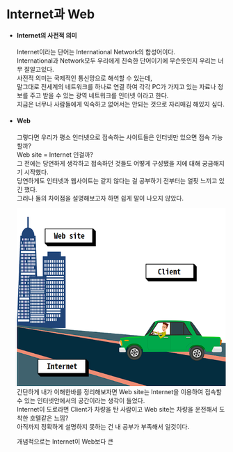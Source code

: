 # Internet과 Web
  
 * #### Internet의 사전적 의미

    Internet이라는 단어는 International Network의 합성어이다.  
    International과 Network모두 우리에게 친숙한 단어이기에 무슨뜻인지 우리는 너무 잘알고있다.  
    사전적 의미는 국제적인 통신망으로 해석할 수 있는데,  
    말그대로 전세계의 네트워크를 하나로 연결 하여 각각 PC가 가지고 있는 자료나 정보를 주고 받을 수 있는 광역 네트워크를 인터넷 이라고 한다.  
    지금은 너무나 사람들에게 익숙하고 없어서는 안되는 것으로 자리매김 해있지 싶다.  
 
 * #### Web
      
    그렇다면 우리가 평소 인터넷으로 접속하는 사이트들은 인터넷만 있으면 접속 가능할까?  
    Web site = Internet 인걸까?  
    그 전에는 당연하게 생각하고 접속하던 것들도 어떻게 구성됐을 지에 대해 궁금해지기 시작했다.  
    당연하게도 인터넷과 웹사이트는 같지 않다는 걸 공부하기 전부터는 얼핏 느끼고 있긴 했다.  
    그러나 둘의 차이점을 설명해보고자 하면 쉽게 말이 나오지 않았다.  
      
    ![image url](https://github.com/12OneTwo12/TIL/blob/main/Basic/wkwkr1.png?raw=true)    
    간단하게 내가 이해한바를 정리해보자면 Web site는 Internet을 이용하여 접속할 수 있는 인터넷안에서의 공간이라는 생각이 들었다.  
    Internet이 도로라면 Client가 차량을 탄 사람이고 Web site는 차량을 운전해서 도착한 호텔같은 느낌?  
    아직까지 정확하게 설명하지 못하는 건 내 공부가 부족해서 일것이다.  
    
    개념적으로는 Internet이 Web보다 큰
